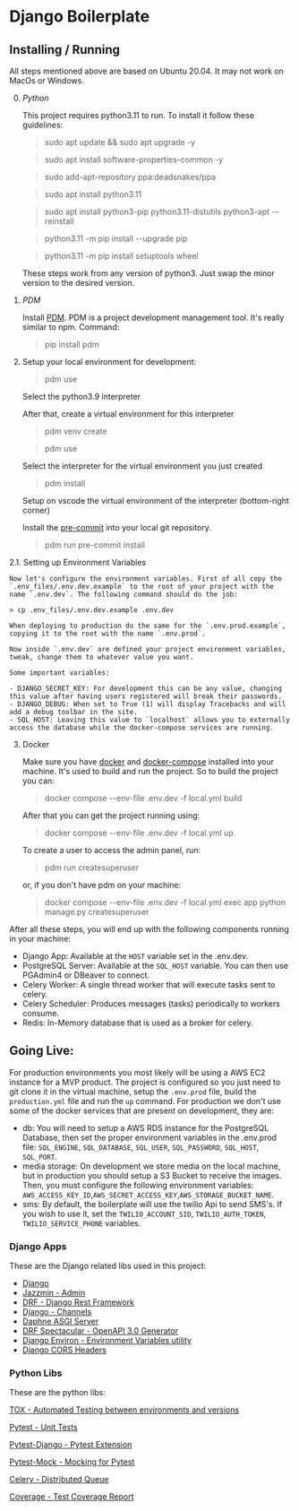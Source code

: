 # Django Boilerplate

## Installing / Running

All steps mentioned above are based on Ubuntu 20.04.
It may not work on MacOs or Windows.

0.  _Python_

    This project requires python3.11 to run. To install it follow these guidelines:

    > sudo apt update && sudo apt upgrade -y

    > sudo apt install software-properties-common -y

    > sudo add-apt-repository ppa:deadsnakes/ppa

    > sudo apt install python3.11

    > sudo apt install python3-pip python3.11-distutils python3-apt --reinstall

    > python3.11 -m pip install --upgrade pip

    > python3.11 -m pip install setuptools wheel

    These steps work from any version of python3.
    Just swap the minor version to the desired version.

1.  _PDM_

    Install [PDM](https://pdm.fming.dev/latest/). PDM is a project development management tool. It's really similar to npm.
    Command:

    > pip install pdm

2.  Setup your local environment for development:

    > pdm use

    Select the python3.9 interpreter

    After that, create a virtual environment for this interpreter

    > pdm venv create

    > pdm use

    Select the interpreter for the virtual environment you just created

    > pdm install

    Setup on vscode the virtual environment of the interpreter (bottom-right corner)

    Install the [pre-commit](https://pre-commit.com/index.html) into your local git repository.

    > pdm run pre-commit install

2.1. Setting up Environment Variables

    Now let's configure the environment variables. First of all copy the `.env_files/.env.dev.example` to the root of your project with the name `.env.dev`. The following command should do the job:

    > cp .env_files/.env.dev.example .env.dev

    When deploying to production do the same for the `.env.prod.example`, copying it to the root with the name `.env.prod`.

    Now inside `.env.dev` are defined your project environment variables, tweak, change them to whatever value you want.

    Some important variables:

    - DJANGO_SECRET_KEY: For development this can be any value, changing this value after having users registered will break their passwords.
    - DJANGO_DEBUG: When set to True (1) will display Tracebacks and will add a debug toolbar in the site.
    - SQL_HOST: Leaving this value to `localhost` allows you to externally access the database while the docker-compose services are running.

3.  Docker

    Make sure you have [docker](https://www.docker.com/) and [docker-compose](https://docs.docker.com/compose/) installed into your machine. It's used to build and run the project.
    So to build the project you can:

    > docker compose --env-file .env.dev -f local.yml build

    After that you can get the project running using:

    > docker compose --env-file .env.dev -f local.yml up

    To create a user to access the admin panel, run:

    > pdm run createsuperuser

    or, if you don't have pdm on your machine:

    > docker compose --env-file .env.dev -f local.yml exec app python manage.py createsuperuser

After all these steps, you will end up with the following components running in your machine:

- Django App: Available at the `HOST` variable set in the .env.dev.
- PostgreSQL Server: Available at the `SQL_HOST` variable. You can then use PGAdmin4 or DBeaver to connect.
- Celery Worker: A single thread worker that will execute tasks sent to celery.
- Celery Scheduler: Produces messages (tasks) periodically to workers consume.
- Redis: In-Memory database that is used as a broker for celery.

## Going Live:

For production environments you most likely will be using a AWS EC2 instance for a MVP product. The project is configured so you just need to git clone it in the virtual machine, setup the `.env.prod` file, build the `production.yml` file and run the `up` command.
For production we don't use some of the docker services that are present on development, they are:

- db:
  You will need to setup a AWS RDS instance for the PostgreSQL Database, then set the proper environment variables in the .env.prod file: `SQL_ENGINE`, `SQL_DATABASE`, `SQL_USER`, `SQL_PASSWORD`, `SQL_HOST`, `SQL_PORT`.
- media storage:
  On development we store media on the local machine, but in production you should setup a S3 Bucket to receive the images. Then, you must configure the following environment variables: `AWS_ACCESS_KEY_ID`,`AWS_SECRET_ACCESS_KEY`,`AWS_STORAGE_BUCKET_NAME`.
- sms:
  By default, the boilerplate will use the twilio Api to send SMS's. If you wish to use it, set the `TWILIO_ACCOUNT_SID`, `TWILIO_AUTH_TOKEN`, `TWILIO_SERVICE_PHONE` variables.

### Django Apps

These are the Django related libs used in this project:

- [Django](https://docs.djangoproject.com/en/4.0/)
- [Jazzmin - Admin](https://github.com/farridav/django-jazzmin)
- [DRF - Django Rest Framework](https://www.django-rest-framework.org/)
- [Django - Channels](https://github.com/django/channels)
- [Daphne ASGI Server](https://github.com/django/daphne)
- [DRF Spectacular - OpenAPI 3.0 Generator](https://drf-spectacular.readthedocs.io/en/latest/index.html)
- [Django Environ - Environment Variables utility](https://django-environ.readthedocs.io/en/latest/)
- [Django CORS Headers](https://pypi.org/project/django-cors-headers/)

### Python Libs

These are the python libs:

[TOX - Automated Testing between environments and versions](https://tox.wiki/en/latest/index.html)

[Pytest - Unit Tests](https://docs.pytest.org/en/6.2.x/contents.html)

[Pytest-Django - Pytest Extension](https://pytest-django.readthedocs.io/en/latest/)

[Pytest-Mock - Mocking for Pytest](https://pypi.org/project/pytest-mock/)

[Celery - Distributed Queue](https://docs.celeryproject.org/en/stable/django/first-steps-with-django.html#django-first-steps)

[Coverage - Test Coverage Report](https://coverage.readthedocs.io/en/6.2/)
